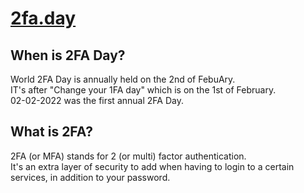 # [2fa.day](https://2fa.day) 
## When is 2FA Day?
World 2FA Day is annually held on the 2nd of FebuAry.<br>
IT's after "Change your 1FA day" which is on the 1st of February.<br>
02-02-2022 was the first annual 2FA Day.

## What is 2FA?
2FA (or MFA) stands for 2 (or multi) factor authentication.<br>
It's an extra layer of security to add when having to login to a certain services, in addition to your password.
